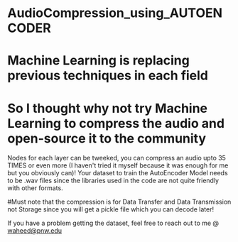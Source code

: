 # AudioCompression_using_AUTOENCODER
# Machine Learning is replacing previous techniques in each field
# So I thought why not try Machine Learning to compress the audio and open-source it to the community

Nodes for each layer can be tweeked, you can compress an audio upto 35 TIMES or even more (I haven't tried it myself because it was enough for me but you obviously can)!
Your dataset to train the AutoEncoder Model needs to be .wav files since the libraries used in the code are not quite friendly with other formats.

#Must note that the compression is for Data Transfer and Data Transmission not Storage since you will get a pickle file which you can decode later!

If you have a problem getting the dataset, feel free to reach out to me @ waheed@pnw.edu

